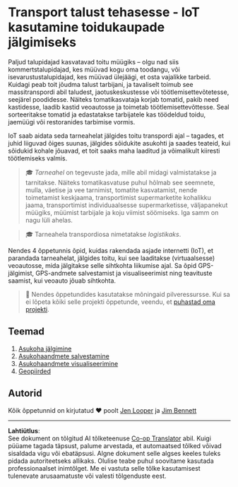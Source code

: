 <!--
CO_OP_TRANSLATOR_METADATA:
{
  "original_hash": "e978534a245b000725ed2a048f943213",
  "translation_date": "2025-10-11T11:54:06+00:00",
  "source_file": "3-transport/README.md",
  "language_code": "et"
}
-->
# Transport talust tehasesse - IoT kasutamine toidukaupade jälgimiseks

Paljud talupidajad kasvatavad toitu müügiks – olgu nad siis kommertstalupidajad, kes müüvad kogu oma toodangu, või isevarustustalupidajad, kes müüvad ülejäägi, et osta vajalikke tarbeid. Kuidagi peab toit jõudma talust tarbijani, ja tavaliselt toimub see massitranspordi abil taludest, jaotuskeskustesse või töötlemisettevõtetesse, seejärel poodidesse. Näiteks tomatikasvataja korjab tomatid, pakib need kastidesse, laadib kastid veoautosse ja toimetab töötlemisettevõttesse. Seal sorteeritakse tomatid ja edastatakse tarbijatele kas töödeldud toidu, jaemüügi või restoranides tarbimise vormis.

IoT saab aidata seda tarneahelat jälgides toitu transpordi ajal – tagades, et juhid liiguvad õiges suunas, jälgides sõidukite asukohti ja saades teateid, kui sõidukid kohale jõuavad, et toit saaks maha laaditud ja võimalikult kiiresti töötlemiseks valmis.

> 🎓 *Tarneahel* on tegevuste jada, mille abil midagi valmistatakse ja tarnitakse. Näiteks tomatikasvatuse puhul hõlmab see seemnete, mulla, väetise ja vee tarnimist, tomatite kasvatamist, nende toimetamist keskjaama, transportimist supermarketite kohalikku jaama, transportimist individuaalsesse supermarketisse, väljapanekut müügiks, müümist tarbijale ja koju viimist söömiseks. Iga samm on nagu lüli ahelas.

> 🎓 Tarneahela transpordiosa nimetatakse *logistikaks*.

Nendes 4 õppetunnis õpid, kuidas rakendada asjade internetti (IoT), et parandada tarneahelat, jälgides toitu, kui see laaditakse (virtuaalsesse) veoautosse, mida jälgitakse selle sihtkohta liikumise ajal. Sa õpid GPS-jälgimist, GPS-andmete salvestamist ja visualiseerimist ning teavituste saamist, kui veoauto jõuab sihtkohta.

> 💁 Nendes õppetundides kasutatakse mõningaid pilveressursse. Kui sa ei lõpeta kõiki selle projekti õppetunde, veendu, et [puhastad oma projekti](../clean-up.md).

## Teemad

1. [Asukoha jälgimine](lessons/1-location-tracking/README.md)
1. [Asukohaandmete salvestamine](lessons/2-store-location-data/README.md)
1. [Asukohaandmete visualiseerimine](lessons/3-visualize-location-data/README.md)
1. [Geopiirded](lessons/4-geofences/README.md)

## Autorid

Kõik õppetunnid on kirjutatud ♥️ poolt [Jen Looper](https://github.com/jlooper) ja [Jim Bennett](https://GitHub.com/JimBobBennett)

---

**Lahtiütlus**:  
See dokument on tõlgitud AI tõlketeenuse [Co-op Translator](https://github.com/Azure/co-op-translator) abil. Kuigi püüame tagada täpsust, palume arvestada, et automaatsed tõlked võivad sisaldada vigu või ebatäpsusi. Algne dokument selle algses keeles tuleks pidada autoriteetseks allikaks. Olulise teabe puhul soovitame kasutada professionaalset inimtõlget. Me ei vastuta selle tõlke kasutamisest tulenevate arusaamatuste või valesti tõlgenduste eest.